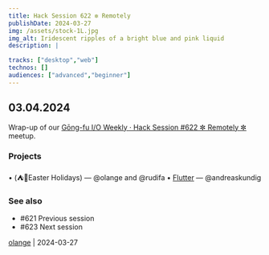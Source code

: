 ```yaml
---
title: Hack Session 622 ✼ Remotely
publishDate: 2024-03-27
img: /assets/stock-1L.jpg
img_alt: Iridescent ripples of a bright blue and pink liquid
description: |

tracks: ["desktop","web"]
technos: []
audiences: ["advanced","beginner"]
---
```


## 03.04.2024

Wrap-up of our [Gōng-fu I/O Weekly · Hack Session #622 ✼ Remotely ✼](https://www.meetup.com/fr-FR/gōngfuio/events/299797367/) meetup.

### Projects

• (⛺️🐇Easter Holidays) — @olange and @rudifa
• [Flutter](https://flutter.dev) — @andreaskundig

### See also

* #621 Previous session
* #623 Next session

[olange](https://github.com/olange) | 2024-03-27


